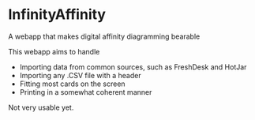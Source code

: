 # InfinityAffinity
A webapp that makes digital affinity diagramming bearable

This webapp aims to handle 
- Importing data from common sources, such as FreshDesk and HotJar 
- Importing any .CSV file with a header 
- Fitting most cards on the screen
- Printing in a somewhat coherent manner

Not very usable yet. 
